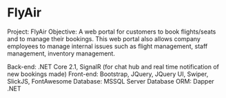 # FlyAir

Project: FlyAir
Objective: A web portal for customers to book flights/seats and to manage their bookings. This web portal also allows company employees to manage internal issues such as flight management, staff management, inventory management.

Back-end: .NET Core 2.1, SignalR (for chat hub and real time notification of new bookings made)
Front-end: Bootstrap, JQuery, JQuery UI, Swiper, SlickJS, FontAwesome
Database: MSSQL Server
Database ORM: Dapper .NET

